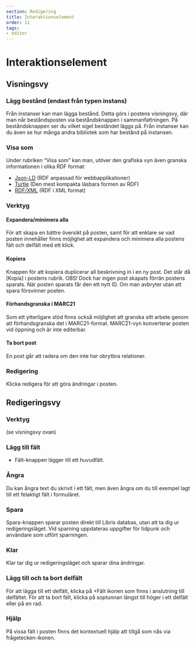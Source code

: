 ```yaml
---
section: Redigering
title: Interaktionselement
order: 11
tags:
- editor
---
```


# Interaktionselement


## Visningsvy

### Lägg bestånd (endast från typen instans)
Från instanser kan man lägga bestånd. Detta görs i postens visningsvy, där man når beståndsposten via beståndsknappen i sammanfattningen. På beståndsknappen ser du vilket sigel beståndet läggs på. Från instanser kan du även se hur många andra bibliotek som har bestånd på instansen.


### Visa som
Under rubriken “Visa som” kan man, utöver den grafiska vyn även granska informationen i olika RDF format:
  * [Json-LD](https://www.w3.org/TR/json-ld/) (RDF anpassad för webbapplikationer) 
  * [Turtle](https://www.w3.org/TR/turtle/) (Den mest kompakta läsbara formen av RDF)
  * [RDF/XML](https://www.w3.org/TR/rdf-syntax-grammar/) (RDF i XML format)



### Verktyg


#### Expandera/minimera alla
För att skapa en bättre översikt på posten, samt för att enklare se vad posten innehåller finns möjlighet att expandera och minimera alla postens fält och delfält med ett klick.



#### Kopiera
Knappen för att kopiera duplicerar all beskrivning in i en ny post. Det står då [Kopia] i postens rubrik. 
OBS! Dock har ingen post skapats förrän postens sparats. När posten sparats får den ett nytt ID. Om man avbryter utan att spara försvinner posten.



#### Förhandsgranska i MARC21
Som ett ytterligare stöd finns också möjlighet att granska sitt arbete genom att förhandsgranska det i MARC21-format. MARC21-vyn konverterar posten vid öppning och är inte editerbar.



#### Ta bort post 
En post går att radera om den inte har obrytbra relationer.



### Redigering
Klicka redigera för att göra ändringar i posten. 



## Redigeringsvy

### Verktyg
(se visningsvy ovan)

### Lägg till fält
+ Fält-knappen lägger till ett huvudfält.


### Ångra
Du kan ångra text du skrivit i ett fält, men även ångra om du till exempel lagt till ett felaktigt fält i formuläret.


### Spara
Spara-knappen sparar posten direkt till Libris databas, utan att ta dig ur redigeringsläget. Vid sparning uppdateras uppgifter för tidpunk och användare som utfört sparningen.


### Klar
Klar tar dig ur redigeringsläget och sparar dina ändringar. 


### Lägg till och ta bort delfält
För att lägga till ett delfält, klicka på +Fält ikonen som finns i anslutning till delfältet.
För att ta bort fält, klicka på soptunnan längst till höger i ett delfält eller på en rad. 


### Hjälp
På vissa fält i posten finns det kontextuell hjälp att tillgå som nås via frågetecken-ikonen.

[^1]:	librispraxis
